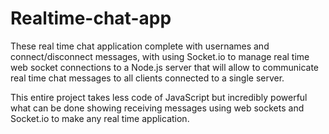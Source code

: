 # Realtime-chat-app

These real time chat application complete with usernames and connect/disconnect messages, with using Socket.io to manage real time web socket connections to a Node.js server that will allow to communicate real time chat messages to all clients connected to a single server.

This entire project takes less code of JavaScript but incredibly powerful what can be done showing receiving messages using web sockets and Socket.io to make any real time application.
